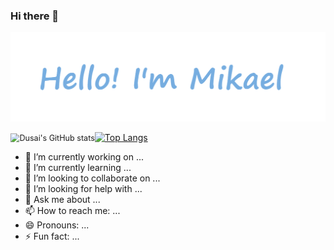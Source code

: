 ### Hi there 👋

![info](./info.png)

<img src="https://github-readme-stats.vercel.app/api?username=Mikaelemmmm&show_icons=true&theme=cobalt&count_private=true&line_height=38&card_width=600" alt="Dusai's GitHub stats" style="zoom:90%;" />[![Top Langs](https://github-readme-stats.vercel.app/api/top-langs/?username=Mikaelemmmm&exclude_repo=github-readme-stats,anuraghazra.github.io&theme=cobalt&count_private=true&line_height=80)](https://github.com/anuraghazra/github-readme-stats)



- 🔭 I’m currently working on ...
- 🌱 I’m currently learning ...
- 👯 I’m looking to collaborate on ...
- 🤔 I’m looking for help with ...
- 💬 Ask me about ...
- 📫 How to reach me: ...
- 😄 Pronouns: ...
- ⚡ Fun fact: ...
